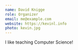 ```yaml
---
name: David Knigge
role: Organizer
email: me@example.com
website: https://kevinl.info
photo: kevin.jpg
---
```


I like teaching Computer Science!
